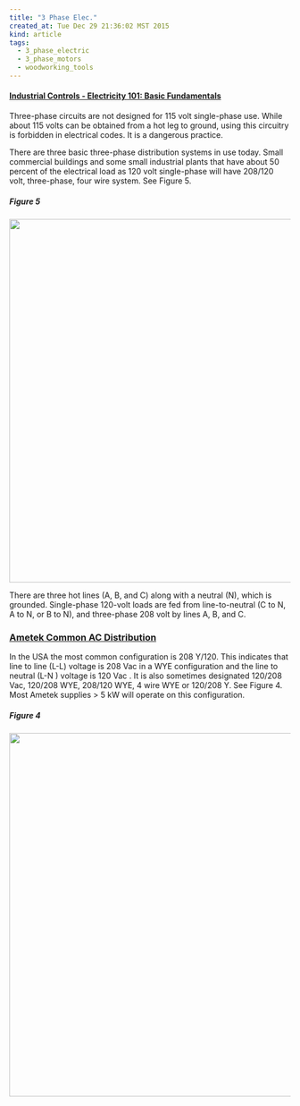 ```yaml
---
title: "3 Phase Elec."
created_at: Tue Dec 29 21:36:02 MST 2015
kind: article
tags:
  - 3_phase_electric
  - 3_phase_motors
  - woodworking_tools
---
```



#### <a href="http://www.industrialcontrolsonline.com/training/online/electricity-101-basic-fundamentals" target="_blank">Industrial Controls - Electricity 101: Basic Fundamentals</a>

Three-phase circuits are not designed for 115 volt single-phase use.
While about 115 volts can be obtained from a hot leg to ground, using this
circuitry is forbidden in electrical codes.  It is a dangerous practice.

There are three basic three-phase distribution systems in use today.
Small commercial buildings and some small industrial plants that have
about 50 percent of the electrical load as 120 volt single-phase will
have 208/120 volt, three-phase, four wire system.  See Figure 5.


##### Figure 5

<img src="/assets/images/industrial-controls-101-figure-5.gif" width="650px">


There are three hot lines (A, B, and C) along with a neutral (N), which
is grounded.  Single-phase 120-volt loads are fed from line-to-neutral (C
to N, A to N, or B to N), and three-phase 208 volt by lines A, B, and C.



### <a href="http://www.programmablepower.com/support/FAQs/DF_AC_Distribution.pdf" target="_blank">Ametek Common AC Distribution</a>


In the USA the most common configuration is 208 Y/120.  This indicates
that line to line (L-L) voltage is 208 Vac in a WYE configuration and
the line to neutral (L-N ) voltage is 120 Vac .  It is also sometimes
designated 120/208 Vac, 120/208 WYE, 208/120 WYE, 4 wire WYE or
120/208 Y.  See Figure 4.  Most Ametek supplies > 5 kW will operate on
this configuration.

##### Figure 4

<img src="/assets/images/programmable-power-208y120-fig-4.png" width="650px">



<!--
html boilerplate
<a href="" target="_blank"></a>
<img src="" width="400px">
-->


